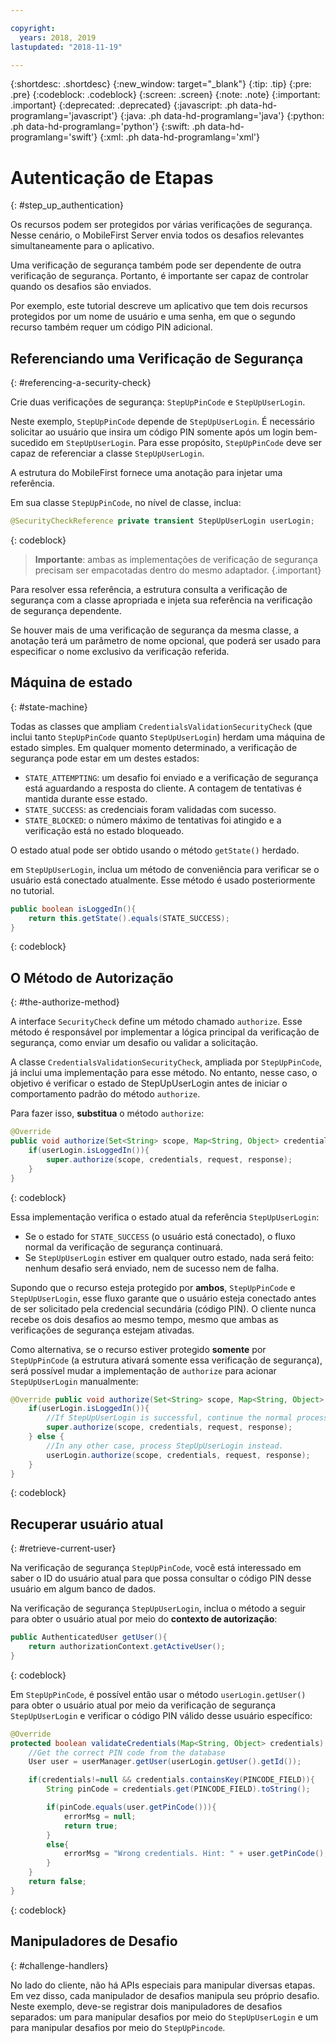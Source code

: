 ```yaml
---

copyright:
  years: 2018, 2019
lastupdated: "2018-11-19"

---
```


{:shortdesc: .shortdesc}
{:new_window: target="_blank"}
{:tip: .tip}
{:pre: .pre}
{:codeblock: .codeblock}
{:screen: .screen}
{:note: .note}
{:important: .important}
{:deprecated: .deprecated}
{:javascript: .ph data-hd-programlang='javascript'}
{:java: .ph data-hd-programlang='java'}
{:python: .ph data-hd-programlang='python'}
{:swift: .ph data-hd-programlang='swift'}
{:xml: .ph data-hd-programlang='xml'}

# Autenticação de Etapas
{: #step_up_authentication}

Os recursos podem ser protegidos por várias verificações de segurança. Nesse cenário, o MobileFirst Server envia todos os desafios relevantes simultaneamente para o aplicativo.

Uma verificação de segurança também pode ser dependente de outra verificação de segurança. Portanto, é importante ser capaz de controlar quando os desafios são enviados.

Por exemplo, este tutorial descreve um aplicativo que tem dois recursos protegidos por um nome de usuário e uma senha, em que o segundo recurso também requer um código PIN adicional.

## Referenciando uma Verificação de Segurança
{: #referencing-a-security-check}

Crie duas verificações de segurança: `StepUpPinCode` e `StepUpUserLogin`. 

Neste exemplo, `StepUpPinCode` depende de `StepUpUserLogin`. É necessário solicitar ao usuário que insira um código PIN somente após um login bem-sucedido em `StepUpUserLogin`. Para esse propósito, `StepUpPinCode` deve ser capaz de referenciar a classe `StepUpUserLogin`.

A estrutura do MobileFirst fornece uma anotação para injetar uma referência.

Em sua classe `StepUpPinCode`, no nível de classe, inclua:

```java
@SecurityCheckReference private transient StepUpUserLogin userLogin;
```
{: codeblock}

>**Importante**: ambas as implementações de verificação de segurança precisam ser empacotadas dentro do mesmo adaptador.
{.important}

Para resolver essa referência, a estrutura consulta a verificação de segurança com a classe apropriada e injeta sua referência na verificação de segurança dependente.

Se houver mais de uma verificação de segurança da mesma classe, a anotação terá um parâmetro de nome opcional, que poderá ser usado para especificar o nome exclusivo da verificação referida.

## Máquina de estado
{: #state-machine}

Todas as classes que ampliam `CredentialsValidationSecurityCheck` (que inclui tanto `StepUpPinCode` quanto `StepUpUserLogin`) herdam uma máquina de estado simples. Em qualquer momento determinado, a verificação de segurança pode estar em um destes estados:

* `STATE_ATTEMPTING`: um desafio foi enviado e a verificação de segurança está aguardando a resposta do cliente. A contagem de tentativas é mantida durante esse estado.
* `STATE_SUCCESS`: as credenciais foram validadas com sucesso.
* `STATE_BLOCKED`: o número máximo de tentativas foi atingido e a verificação está no estado bloqueado.

O estado atual pode ser obtido usando o método `getState()` herdado.

em `StepUpUserLogin`, inclua um método de conveniência para verificar se o usuário está conectado atualmente. Esse método é usado posteriormente no tutorial.

```java
public boolean isLoggedIn(){
    return this.getState().equals(STATE_SUCCESS);
}
```
{: codeblock}

## O Método de Autorização
{: #the-authorize-method}

A interface `SecurityCheck` define um método chamado `authorize`. Esse método é responsável por implementar a lógica principal da verificação de segurança, como enviar um desafio ou validar a solicitação.

A classe `CredentialsValidationSecurityCheck`, ampliada por `StepUpPinCode`, já inclui uma implementação para esse método. No entanto, nesse caso, o objetivo é verificar o estado de StepUpUserLogin antes de iniciar o comportamento padrão do método `authorize`.

Para fazer isso, **substitua** o método `authorize`:

```java
@Override
public void authorize(Set<String> scope, Map<String, Object> credentials, HttpServletRequest request, AuthorizationResponse response) {
    if(userLogin.isLoggedIn()){
        super.authorize(scope, credentials, request, response);
    }
}
```
{: codeblock}

Essa implementação verifica o estado atual da referência `StepUpUserLogin`:

* Se o estado for `STATE_SUCCESS` (o usuário está conectado), o fluxo normal da verificação de segurança continuará.
* Se `StepUpUserLogin` estiver em qualquer outro estado, nada será feito: nenhum desafio será enviado, nem de sucesso nem de falha.

Supondo que o recurso esteja protegido por **ambos**, `StepUpPinCode` e `StepUpUserLogin`, esse fluxo garante que o usuário esteja conectado antes de ser solicitado pela credencial secundária (código PIN). O cliente nunca recebe os dois desafios ao mesmo tempo, mesmo que ambas as verificações de segurança estejam ativadas.

Como alternativa, se o recurso estiver protegido **somente** por `StepUpPinCode` (a estrutura ativará somente essa verificação de segurança), será possível mudar a implementação de `authorize` para acionar `StepUpUserLogin` manualmente:

```java
@Override public void authorize(Set<String> scope, Map<String, Object> credentials, HttpServletRequest request, AuthorizationResponse response) {
    if(userLogin.isLoggedIn()){
        //If StepUpUserLogin is successful, continue the normal processing of StepUpPinCode
        super.authorize(scope, credentials, request, response);
    } else {
        //In any other case, process StepUpUserLogin instead.
        userLogin.authorize(scope, credentials, request, response);
    }
}
```
{: codeblock}

## Recuperar usuário atual
{: #retrieve-current-user}

Na verificação de segurança `StepUpPinCode`, você está interessado em saber o ID do usuário atual para que possa consultar o código PIN desse usuário em algum banco de dados.

Na verificação de segurança `StepUpUserLogin`, inclua o método a seguir para obter o usuário atual por meio do **contexto de autorização**:

```java
public AuthenticatedUser getUser(){
    return authorizationContext.getActiveUser();
}
```
{: codeblock}

Em `StepUpPinCode`, é possível então usar o método `userLogin.getUser()` para obter o usuário atual por meio da verificação de segurança `StepUpUserLogin` e verificar o código PIN válido desse usuário específico:

```java
@Override
protected boolean validateCredentials(Map<String, Object> credentials) {
    //Get the correct PIN code from the database
    User user = userManager.getUser(userLogin.getUser().getId());

    if(credentials!=null && credentials.containsKey(PINCODE_FIELD)){
        String pinCode = credentials.get(PINCODE_FIELD).toString();

        if(pinCode.equals(user.getPinCode())){
            errorMsg = null;
            return true;
        }
        else{
            errorMsg = "Wrong credentials. Hint: " + user.getPinCode();
        }
    }
    return false;
}
```
{: codeblock}

## Manipuladores de Desafio
{: #challenge-handlers}

No lado do cliente, não há APIs especiais para manipular diversas etapas. Em vez disso, cada manipulador de desafios manipula seu próprio desafio. Neste exemplo, deve-se registrar dois manipuladores de desafios separados: um para manipular desafios por meio do `StepUpUserLogin` e um para manipular desafios por meio do `StepUpPincode`.
